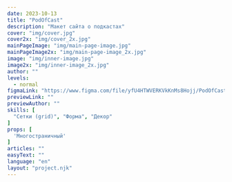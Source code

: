 ```yaml
---
date: 2023-10-13
title: "PodOfCast"
description: "Макет сайта о подкастах"
cover: "img/cover.jpg"
cover2x: "img/cover_2x.jpg"
mainPageImage: "img/main-page-image.jpg"
mainPageImage2x: "img/main-page-image_2x.jpg"
image: "img/inner-image.jpg"
image2x: "img/inner-image_2x.jpg"
author: ""
levels:
  - normal
figmaLink: "https://www.figma.com/file/yfU4HTWVERKVkKnMs8Hojj/PodOfCast?type=design&node-id=1%3A296&mode=design&t=2d6MwkzwL4BaPFuB-1"
previewLink: ""
previewAuthor: ""
skills: [
  "Сетки (grid)", "Форма", "Декор"
]
props: [
  'Многостраничный'
]
articles: ""
easyText: ""
language: "en"
layout: "project.njk"
---
```

